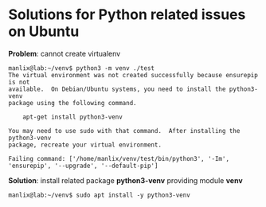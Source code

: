 # Solutions for Python related issues on Ubuntu

**Problem**: cannot create virtualenv

```
manlix@lab:~/venv$ python3 -m venv ./test
The virtual environment was not created successfully because ensurepip is not
available.  On Debian/Ubuntu systems, you need to install the python3-venv
package using the following command.

    apt-get install python3-venv

You may need to use sudo with that command.  After installing the python3-venv
package, recreate your virtual environment.

Failing command: ['/home/manlix/venv/test/bin/python3', '-Im', 'ensurepip', '--upgrade', '--default-pip']
```

**Solution**: install related package **python3-venv** providing module **venv**

```
manlix@lab:~/venv$ sudo apt install -y python3-venv
```
